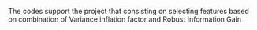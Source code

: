 The codes support the project that consisting on selecting features based on 
combination of Variance inflation factor and Robust Information Gain

 

